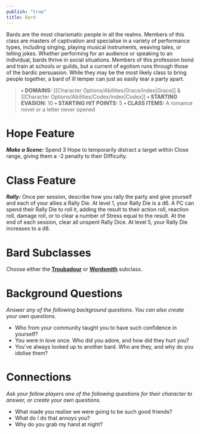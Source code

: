```yaml
---
publish: "true"
title: Bard
---
```


Bards are the most charismatic people in all the realms. Members of this class are masters of captivation and specialise in a variety of performance types, including singing, playing musical instruments, weaving tales, or telling jokes. Whether performing for an audience or speaking to an individual, bards thrive in social situations. Members of this profession bond and train at schools or guilds, but a current of egotism runs through those of the bardic persuasion. While they may be the most likely class to bring people together, a bard of ill temper can just as easily tear a party apart.

> **• DOMAINS:** [[Character Options/Abilities/Grace/index|Grace]] & [[Character Options/Abilities/Codex/index|Codex]]
> **• STARTING EVASION:** 10
> **• STARTING HIT POINTS:** 5
> **• CLASS ITEMS:** A romance novel or a letter never opened

# Hope Feature
***Make a Scene:*** Spend 3 Hope to temporarily distract a target within Close range, giving them a -2 penalty to their Difficulty.

# Class Feature
***Rally:*** Once per session, describe how you rally the party and give yourself and each of your allies a Rally Die. At level 1, your Rally Die is a d6. A PC can spend their Rally Die to roll it, adding the result to their action roll, reaction roll, damage roll, or to clear a number of Stress equal to the result. At the end of each session, clear all unspent Rally Dice. At level 5, your Rally Die increases to a d8.

# Bard Subclasses
Choose either the **[Troubadour](Troubadour.md)** or **[Wordsmith](Wordsmith.md)** subclass.

# Background Questions
*Answer any of the following background questions. You can also create your own questions.*

- Who from your community taught you to have such confidence in yourself?
- You were in love once. Who did you adore, and how did they hurt you?
- You’ve always looked up to another bard. Who are they, and why do you idolise them?

# Connections
*Ask your fellow players one of the following questions for their character to answer, or create your own questions.*

- What made you realise we were going to be such good friends?
- What do I do that annoys you?
- Why do you grab my hand at night?

